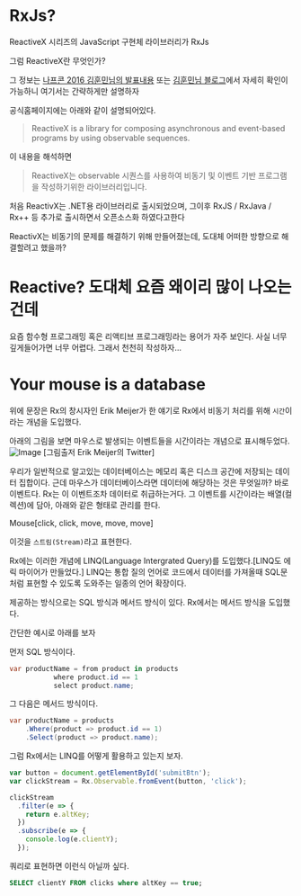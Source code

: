 # RxJs?

ReactiveX 시리즈의 JavaScript 구현체 라이브러리가 RxJs

그럼 ReactiveX란 무엇인가?

그 정보는 [나프콘 2016 김훈민님의 발표내용](https://www.youtube.com/watch?v=3FKlYO4okts) 또는 [김훈민님 블로그](http://huns.me/development/2051)에서 자세히 확인이 가능하니 여기서는 간략하게만 설명하자

공식홈페이지에는 아래와 같이 설명되어있다.
>ReactiveX is a library for composing asynchronous and event-based programs by using observable sequences.

이 내용을 해석하면
>ReactiveX는 observable 시퀀스를 사용하여 비동기 및 이벤트 기반 프로그램을 작성하기위한 라이브러리입니다.

처음 ReactivX는 .NET용 라이브러리로 출시되었으며, 그이후 RxJS / RxJava / Rx++ 등 추가로 출시하면서 오픈소스화 하였다고한다

ReactivX는 비동기의 문제를 해결하기 위해 만들어졌는데, 도대체 어떠한 방향으로 해결할려고 했을까?

# Reactive? 도대체 요즘 왜이리 많이 나오는건데

요즘 함수형 프로그래밍 혹은 리액티브 프로그래밍라는 용어가 자주 보인다. 
사실 너무 깊게들어가면 너무 어렵다. 그래서 천천히 작성하자...

# Your mouse is a database

위에 문장은 Rx의 창시자인 Erik Meijer가 한 얘기로 Rx에서 비동기 처리를 위해 `시간`이라는 개념을 도입했다.

아래의 그림을 보면 마우스로 발생되는 이벤트들을 시간이라는 개념으로 표시해두었다.
![Image](https://github.com/tienne/lean-rxjs/blob/master/images/your_mouse_is_database.jpg?raw=true)
[그림출저 Erik Meijer의 Twitter]

우리가 일반적으로 알고있는 데이터베이스는 메모리 혹은 디스크 공간에 저장되는 데이터 집합이다.
근데 마우스가 데이터베이스라면 데이터에 해당하는 것은 무엇일까? 바로 이벤트다. Rx는 이 이벤트조차 데이터로 취급하는거다.
그 이벤트를 시간이라는 배열(컬렉션)에 담아, 아래와 같은 형태로 관리를 한다.

Mouse[click, click, move, move, move]

이것을 `스트림(Stream)`라고 표현한다.

Rx에는 이러한 개념에 LINQ(Language Intergrated Query)를 도입했다.[LINQ도 에릭 마이어가 만들었다.] LINQ는 통합 질의 언어로 코드에서 데이터를 가져올때 SQL문처럼 표현할 수 있도록 도와주는 일종의 언어 확장이다.

제공하는 방식으로는 SQL 방식과 메서드 방식이 있다. Rx에서는 메서드 방식을 도입했다.

간단한 예시로 아래를 보자

먼저 SQL 방식이다.
```csharp
var productName = from product in products
           where product.id == 1
           select product.name;
```

그 다음은 메서드 방식이다.
```csharp
var productName = products
    .Where(product => product.id == 1)
    .Select(product => product.name);
```

그럼 Rx에서는 LINQ를 어떻게 활용하고 있는지 보자.

```javascript 1.7
var button = document.getElementById('submitBtn');
var clickStream = Rx.Observable.fromEvent(button, 'click');

clickStream
  .filter(e => {
    return e.altKey;
  })
  .subscribe(e => {
    console.log(e.clientY);
  });
```

쿼리로 표현하면 이런식 아닐까 싶다.
```SQL
SELECT clientY FROM clicks where altKey == true;
```












 